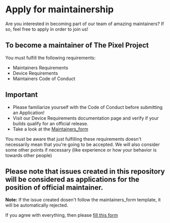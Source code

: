 # Apply for maintainership

Are you interested in becoming part of our team of amazing maintainers? If so, feel free to apply in order to join us!

## To become a maintainer of The Pixel Project
You must fulfill the following requirements:
- Maintainers Requirements
- Device Requirements
- Maintainers Code of Conduct

## Important
- Please familiarize yourself with the Code of Conduct before submitting an Application!
- Visit our Device Requirements documentation page and verify if your builds qualify for an official release.
- Take a look at the [Maintainers_form](https://github.com/JoeChirico/ThePixelProject-docs/blob/main/maintainers_form.md)
  
You must be aware that just fulfilling these requirements doesn't necessarily mean that you're going to be accepted. We will also consider some other points if necessary (like experience or how your behavior is towards other people)


## Please note that issues created in this repository will be considered as applications for the position of official maintainer.
**Note:** If the issue created dosen't follow the maintainers_form template, it will be automatically rejected.

If you agree with everything, then please [fill this form](https://github.com/The-Pixel-Project/maintainership/issues/new?title=New%20maintainer&body=%0A---%0Aname%3A%20Official%20maintainer%20form%20for%20The%20Pixel%20Project%0Aabout%3A%20Application%20for%20becoming%20an%20official%20maintainer%20for%20The%20Pixel%20Project%0Atitle%3A%20New%20maintainer%20%0Aassignees%3A%20%5Bseparate%20the%20usernames%20with%20a%20comma%5D%0A---%0A%0A%3C%21--%0AThis%20template%20is%20taken%20from%20PixelExperience/official_devices%20with%20modifications%20to%20it%0A--%3E%0A%0A%23%23%20Name%20and%20Codename%20of%20the%20device%20you%20want%20to%20apply%20for%20%0A%60%60%60%0AYour%20device%20name%20%28Your%20device%20codename%29%0A%60%60%60%0A%0A%23%23%20Device%20Tree%20sources%0A%3C%21--%0A%2A%20Must%20be%20public%20on%20GitHub/GitLab%0A%2A%20Must%20add%20kernel%20and%20vendor%20as%20well%2C%20if%20available%2C%20common%20tree%20too%0A%2A%20Authorship%20should%20be%20maintained%0A--%3E%0A%60%60%60%0Ahttps%3A//github.com/username/device_brand_codename%0Ahttps%3A//github.com/username/kernel_brand_codename%0Ahttps%3A//github.com/username/vendor_brand_codename%0A%60%60%60%0A%23%23%20Experience%0A%23%23%23%20Have%20you%20gone%20through%20the%20maintainers%20requirements%3F%0A%60%60%60%0AYes/No%0A%60%60%60%0A%0A%23%23%23%20How%20long%20have%20you%20been%20building%20Custom%20ROMs%3F%0A%60%60%60%0AAdd%20here%0A%60%60%60%0A%0A%23%23%23%20What%20ROM%27s%20do%20you%20maintain%20officially/unofficially%3F%0A%60%60%60%0AAdd%20here%0A%60%60%60%0A%0A%23%23%23%20List%20of%20changes/patches%20applied%20to%20source%2C%20if%20applicable%0A%60%60%60%0AAdd%20here%0A%60%60%60%0A%0A%23%23%20Contact%0A%0A%23%23%23%20Telegram%20username%0A%3C%21--%20https%3A//t.me/username%20--%3E%0A%60%60%60%0AYour%20Telegram%20username%0A%60%60%60%0A%23%23%20Build%20History%0A%23%23%23%20Link%20to%20your%20XDA%20thread%20of%20unofficial%20build%0A%3C%21--%20Before%20applying%20officially%2C%20you%20must%20have%20already%20made%20an%20XDA%20--%3E%0A%60%60%60%0ALink%20to%20the%20XDA%20thread.%0A%60%60%60%0A%0A%23%23%23%20Link%20to%20your%20unofficial%20The%20Pixel%20Project%20Build%20Post%20other%20than%20XDA%0A%3C%21--%20Before%20being%20able%20to%20maintain%20The%20Pixel%20Project%20officially%2C%20%0Ayou%20must%20have%20already%20made%20your%20unofficial%20build%20public.%20--%3E%0A%60%60%60%0ALink%20to%20the%20public%20build%20post.%0A%60%60%60%0A)

